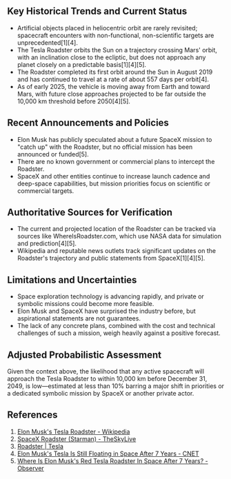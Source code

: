 ## Key Historical Trends and Current Status

- Artificial objects placed in heliocentric orbit are rarely revisited; spacecraft encounters with non-functional, non-scientific targets are unprecedented[1][4].
- The Tesla Roadster orbits the Sun on a trajectory crossing Mars' orbit, with an inclination close to the ecliptic, but does not approach any planet closely on a predictable basis[1][4][5].
- The Roadster completed its first orbit around the Sun in August 2019 and has continued to travel at a rate of about 557 days per orbit[4].
- As of early 2025, the vehicle is moving away from Earth and toward Mars, with future close approaches projected to be far outside the 10,000 km threshold before 2050[4][5].

## Recent Announcements and Policies

- Elon Musk has publicly speculated about a future SpaceX mission to "catch up" with the Roadster, but no official mission has been announced or funded[5].
- There are no known government or commercial plans to intercept the Roadster.
- SpaceX and other entities continue to increase launch cadence and deep-space capabilities, but mission priorities focus on scientific or commercial targets.

## Authoritative Sources for Verification

- The current and projected location of the Roadster can be tracked via sources like WhereIsRoadster.com, which use NASA data for simulation and prediction[4][5].
- Wikipedia and reputable news outlets track significant updates on the Roadster's trajectory and public statements from SpaceX[1][4][5].

## Limitations and Uncertainties

- Space exploration technology is advancing rapidly, and private or symbolic missions could become more feasible.
- Elon Musk and SpaceX have surprised the industry before, but aspirational statements are not guarantees.
- The lack of any concrete plans, combined with the cost and technical challenges of such a mission, weigh heavily against a positive forecast.

## Adjusted Probabilistic Assessment

Given the context above, the likelihood that any active spacecraft will approach the Tesla Roadster to within 10,000 km before December 31, 2049, is low—estimated at less than 10% barring a major shift in priorities or a dedicated symbolic mission by SpaceX or another private actor.

## References

1. [Elon Musk's Tesla Roadster - Wikipedia](https://en.wikipedia.org/wiki/Elon_Musk%27s_Tesla_Roadster)
2. [SpaceX Roadster (Starman) - TheSkyLive](https://theskylive.com/roadster-info)
3. [Roadster | Tesla](https://www.tesla.com/roadster)
4. [Elon Musk's Tesla Is Still Floating in Space After 7 Years - CNET](https://www.cnet.com/science/space/elon-musks-tesla-is-still-floating-in-space-after-7-years/)
5. [Where Is Elon Musk's Red Tesla Roadster In Space After 7 Years? - Observer](https://observer.com/2025/02/elon-musk-launched-his-tesla-roadster-into-space-7-years-ago-it-was-just-seen-again/)